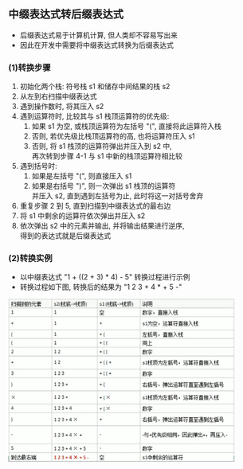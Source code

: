 ## 中缀表达式转后缀表达式
- 后缀表达式易于计算机计算, 但人类却不容易写出来
- 因此在开发中需要将中缀表达式转换为后缀表达式

### (1)转换步骤
1) 初始化两个栈: 符号栈 s1 和储存中间结果的栈 s2
2) 从左到右扫描中缀表达式
3) 遇到操作数时, 将其压入 s2
4) 遇到运算符时, 比较其与 s1 栈顶运算符的优先级:  
   1) 如果 s1 为空, 或栈顶运算符为左括号 "(", 直接将此运算符入栈
   2) 否则, 若优先级比栈顶运算符的高, 也将运算符压入 s1
   3) 否则, 将 s1 栈顶的运算符弹出并压入到 s2 中,  
      再次转到步骤 4-1 与 s1 中新的栈顶运算符相比较
5) 遇到括号时:  
   1) 如果是左括号 "(", 则直接压入 s1
   2) 如果是右括号 ")", 则一次弹出 s1 栈顶的运算符  
      并压入 s2, 直到遇到左括号为止, 此时将这一对括号舍弃
6) 重复步骤 2 到 5, 直到扫描到中缀表达式的最右边
7) 将 s1 中剩余的运算符依次弹出并压入 s2
8) 依次弹出 s2 中的元素并输出, 并将输出结果进行逆序,  
   得到的表达式就是后缀表达式

### (2)转换实例
- 以中缀表达式 "1 + ((2 + 3) * 4) - 5" 转换过程进行示例
- 转换过程如下图, 转换后的结果为 "1 2 3 + 4 * + 5 -"

<img src="../99.images/2020-05-04-10-37-51.png" alt = "中缀转后缀实例" 
width = 90% height = 90%>